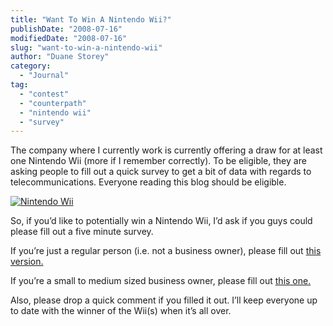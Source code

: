 ```yaml
---
title: "Want To Win A Nintendo Wii?"
publishDate: "2008-07-16"
modifiedDate: "2008-07-16"
slug: "want-to-win-a-nintendo-wii"
author: "Duane Storey"
category:
  - "Journal"
tag:
  - "contest"
  - "counterpath"
  - "nintendo wii"
  - "survey"
---
```


The company where I currently work is currently offering a draw for at least one Nintendo Wii (more if I remember correctly). To be eligible, they are asking people to fill out a quick survey to get a bit of data with regards to telecommunications. Everyone reading this blog should be eligible.

[![](http://www.migratorynerd.com/wp-content/uploads/2008/07/nintendo-wii.jpg "Nintendo Wii")](http://www.migratorynerd.com/wp-content/uploads/2008/07/nintendo-wii.jpg)

So, if you’d like to potentially win a Nintendo Wii, I’d ask if you guys could please fill out a five minute survey.

If you’re just a regular person (i.e. not a business owner), please fill out [this version.](http://spreadsheets.google.com/viewform?key=pdbRU91eq8TSBxKVQD6pCaQ&hl=en)

If you’re a small to medium sized business owner, please fill out [this one.](http://spreadsheets.google.com/viewform?key=pdbRU91eq8TSBwRWUzaQsMQ&hl=en)

Also, please drop a quick comment if you filled it out. I’ll keep everyone up to date with the winner of the Wii(s) when it’s all over.